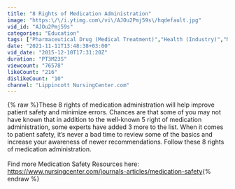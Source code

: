 ```yaml
---
title: "8 Rights of Medication Administration"
image: "https:\/\/i.ytimg.com\/vi\/AJOu2Pmj59s\/hqdefault.jpg"
vid_id: "AJOu2Pmj59s"
categories: "Education"
tags: ["Pharmaceutical Drug (Medical Treatment)","Health (Industry)","Nursing School (Organization)"]
date: "2021-11-11T13:48:38+03:00"
vid_date: "2015-12-10T17:31:20Z"
duration: "PT3M23S"
viewcount: "76578"
likeCount: "216"
dislikeCount: "10"
channel: "Lippincott NursingCenter.com"
---
```

{% raw %}These 8 rights of medication administration will help improve patient safety and minimize errors. Chances are that some of you may not have known that in addition to the well-known 5 right of medication administration, some experts have added 3 more to the list. When it comes to patient safety, it’s never a bad time to review some of the basics and increase your awareness of newer recommendations. Follow these 8 rights of medication administration.<br /><br />Find more Medication Safety Resources here: <a rel="nofollow" target="blank" href="https://www.nursingcenter.com/journals-articles/medication-safety">https://www.nursingcenter.com/journals-articles/medication-safety</a>{% endraw %}

